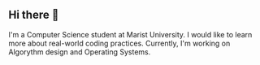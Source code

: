 ## Hi there 👋

I'm a Computer Science student at Marist University.
I would like to learn more about real-world coding practices.
Currently, I'm working on Algorythm design and Operating Systems.
<!--
**TimFord13/TimFord13** is a ✨ _special_ ✨ repository because its `README.md` (this file) appears on your GitHub profile.

Here are some ideas to get you started:

- 🔭 I’m currently working on ...
- 🌱 I’m currently learning ...
- 👯 I’m looking to collaborate on ...
- 🤔 I’m looking for help with ...
- 💬 Ask me about ...
- 📫 How to reach me: ...
- 😄 Pronouns: ...
- ⚡ Fun fact: ...
-->
